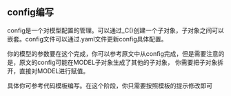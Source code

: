 ## config编写
config是一个对模型配置的管理。可以通过_C()创建一个子对象，子对象之间可以嵌套。config文件可以通过.yaml文件更新config具体配置。

你的模型的参数要在这个完成，你可以参考原文中从config完成，但是需要注意的是，原文的config可能在MODEL子对象生成了其他的子对象，
你需要把子对象拆开，直接对MODEL进行赋值。

具体你可参考代码模板编写。在这个阶段，你只需要按照模板的提示修改即可